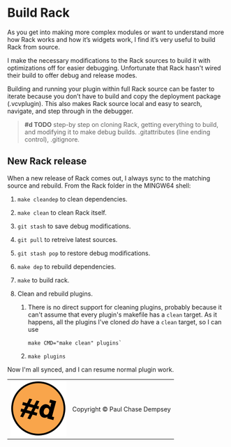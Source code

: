 # Build Rack

As you get into making more complex modules or want to understand more how Rack works and how it’s widgets work, I find it’s very useful to build Rack from source.

I make the necessary modifications to the Rack sources to build it with optimizations off for easier debugging.
Unfortunate that Rack hasn't wired their build to offer debug and release modes.

Building and running your plugin within full Rack source can be faster to iterate because you don’t have to build and copy the deployment package (.vcvplugin).
This also makes Rack source local and easy to search, navigate, and step through in the debugger.

> **#d TODO** step-by step on cloning Rack, getting everything to build, and modifying it to make debug builds. .gitattributes (line ending control), .gitignore.

## New Rack release

When a new release of Rack comes out, I always sync to the matching source and rebuild.
From the Rack folder in the MINGW64 shell:

1. `make cleandep` to clean dependencies.
1. `make clean` to clean Rack itself.
1. `git stash` to save debug modifications.
1. `git pull` to retreive latest sources.
1. `git stash pop` to restore debug modifications.
1. `make dep` to rebuild dependencies.
1. `make` to build rack.
1. Clean and rebuild plugins.

   1. There is no direct support for cleaning plugins, probably because it can't assume that every plugin's makefile has a `clean` target.
As it happens, all the plugins I've cloned _do_ have a `clean` target, so I can use

      ```shell
      make CMD="make clean" plugins`
      ```

   1. `make plugins`

Now I'm all synced, and I can resume normal plugin work.

| | |
|--|--|
| ![pachde (#d) logo](./assets/Logo.svg) | Copyright © Paul Chase Dempsey |
